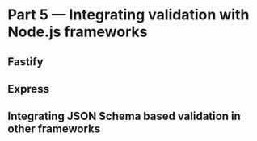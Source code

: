 # Part 5 — Integrating validation with Node.js frameworks

## Fastify

<!-- TODO: Reference framework-applications/fastify-javascript/ -->

## Express

<!-- TODO: Link to `express-json-validator-middleware` -->

## Integrating JSON Schema based validation in other frameworks

<!-- TODO: -->
